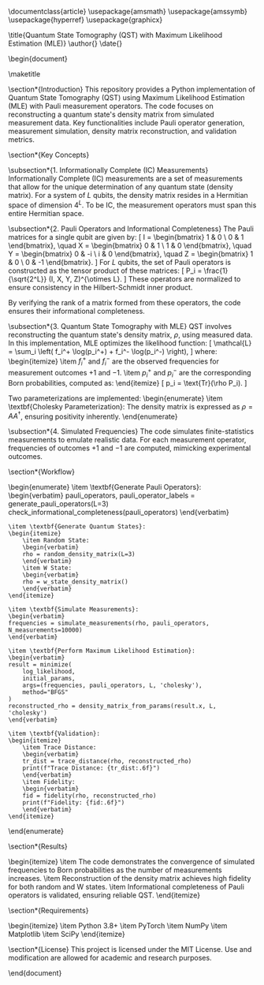 \documentclass{article}
\usepackage{amsmath}
\usepackage{amssymb}
\usepackage{hyperref}
\usepackage{graphicx}

\title{Quantum State Tomography (QST) with Maximum Likelihood Estimation (MLE)}
\author{}
\date{}

\begin{document}

\maketitle

\section*{Introduction}
This repository provides a Python implementation of Quantum State Tomography (QST) using Maximum Likelihood Estimation (MLE) with Pauli measurement operators. The code focuses on reconstructing a quantum state's density matrix from simulated measurement data. Key functionalities include Pauli operator generation, measurement simulation, density matrix reconstruction, and validation metrics.

\section*{Key Concepts}

\subsection*{1. Informationally Complete (IC) Measurements}
Informationally Complete (IC) measurements are a set of measurements that allow for the unique determination of any quantum state (density matrix). For a system of $L$ qubits, the density matrix resides in a Hermitian space of dimension $4^L$. To be IC, the measurement operators must span this entire Hermitian space.

\subsection*{2. Pauli Operators and Informational Completeness}
The Pauli matrices for a single qubit are given by:
\[
I = \begin{bmatrix} 1 & 0 \\ 0 & 1 \end{bmatrix}, \quad
X = \begin{bmatrix} 0 & 1 \\ 1 & 0 \end{bmatrix}, \quad
Y = \begin{bmatrix} 0 & -i \\ i & 0 \end{bmatrix}, \quad
Z = \begin{bmatrix} 1 & 0 \\ 0 & -1 \end{bmatrix}.
\]
For $L$ qubits, the set of Pauli operators is constructed as the tensor product of these matrices:
\[
P_i = \frac{1}{\sqrt{2^L}} (I, X, Y, Z)^{\otimes L}.
\]
These operators are normalized to ensure consistency in the Hilbert-Schmidt inner product.

By verifying the rank of a matrix formed from these operators, the code ensures their informational completeness.

\subsection*{3. Quantum State Tomography with MLE}
QST involves reconstructing the quantum state's density matrix, $\rho$, using measured data. In this implementation, MLE optimizes the likelihood function:
\[
\mathcal{L} = \sum_i \left( f_i^+ \log(p_i^+) + f_i^- \log(p_i^-) \right),
\]
where:
\begin{itemize}
    \item $f_i^+$ and $f_i^-$ are the observed frequencies for measurement outcomes $+1$ and $-1$.
    \item $p_i^+$ and $p_i^-$ are the corresponding Born probabilities, computed as:
\end{itemize}
\[
p_i = \text{Tr}(\rho P_i).
\]

Two parameterizations are implemented:
\begin{enumerate}
    \item \textbf{Cholesky Parameterization}: The density matrix is expressed as $\rho = A A^\dagger$, ensuring positivity inherently.
\end{enumerate}

\subsection*{4. Simulated Frequencies}
The code simulates finite-statistics measurements to emulate realistic data. For each measurement operator, frequencies of outcomes $+1$ and $-1$ are computed, mimicking experimental outcomes.

\section*{Workflow}

\begin{enumerate}
    \item \textbf{Generate Pauli Operators}:
    \begin{verbatim}
    pauli_operators, pauli_operator_labels = generate_pauli_operators(L=3)
    check_informational_completeness(pauli_operators)
    \end{verbatim}
    
    \item \textbf{Generate Quantum States}:
    \begin{itemize}
        \item Random State:
        \begin{verbatim}
        rho = random_density_matrix(L=3)
        \end{verbatim}
        \item W State:
        \begin{verbatim}
        rho = w_state_density_matrix()
        \end{verbatim}
    \end{itemize}
    
    \item \textbf{Simulate Measurements}:
    \begin{verbatim}
    frequencies = simulate_measurements(rho, pauli_operators, N_measurements=10000)
    \end{verbatim}
    
    \item \textbf{Perform Maximum Likelihood Estimation}:
    \begin{verbatim}
    result = minimize(
        log_likelihood,
        initial_params,
        args=(frequencies, pauli_operators, L, 'cholesky'),
        method="BFGS"
    )
    reconstructed_rho = density_matrix_from_params(result.x, L, 'cholesky')
    \end{verbatim}
    
    \item \textbf{Validation}:
    \begin{itemize}
        \item Trace Distance:
        \begin{verbatim}
        tr_dist = trace_distance(rho, reconstructed_rho)
        print(f"Trace Distance: {tr_dist:.6f}")
        \end{verbatim}
        \item Fidelity:
        \begin{verbatim}
        fid = fidelity(rho, reconstructed_rho)
        print(f"Fidelity: {fid:.6f}")
        \end{verbatim}
    \end{itemize}
\end{enumerate}

\section*{Results}

\begin{itemize}
    \item The code demonstrates the convergence of simulated frequencies to Born probabilities as the number of measurements increases.
    \item Reconstruction of the density matrix achieves high fidelity for both random and W states.
    \item Informational completeness of Pauli operators is validated, ensuring reliable QST.
\end{itemize}

\section*{Requirements}

\begin{itemize}
    \item Python 3.8+
    \item PyTorch
    \item NumPy
    \item Matplotlib
    \item SciPy
\end{itemize}

\section*{License}
This project is licensed under the MIT License. Use and modification are allowed for academic and research purposes.

\end{document}
